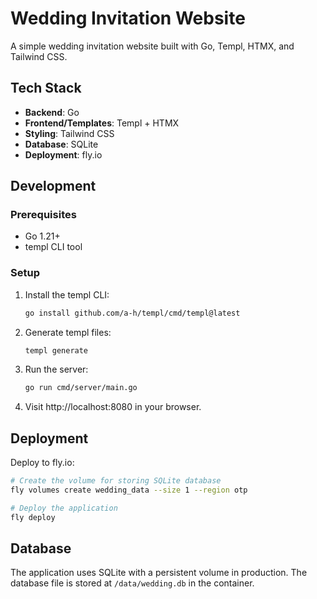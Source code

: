 # Wedding Invitation Website

A simple wedding invitation website built with Go, Templ, HTMX, and Tailwind CSS.

## Tech Stack

- **Backend**: Go
- **Frontend/Templates**: Templ + HTMX
- **Styling**: Tailwind CSS
- **Database**: SQLite
- **Deployment**: fly.io

## Development

### Prerequisites

- Go 1.21+ 
- templ CLI tool

### Setup

1. Install the templ CLI:
   ```bash
   go install github.com/a-h/templ/cmd/templ@latest
   ```

2. Generate templ files:
   ```bash
   templ generate
   ```

3. Run the server:
   ```bash
   go run cmd/server/main.go
   ```

4. Visit http://localhost:8080 in your browser.

## Deployment

Deploy to fly.io:

```bash
# Create the volume for storing SQLite database
fly volumes create wedding_data --size 1 --region otp

# Deploy the application
fly deploy
```

## Database

The application uses SQLite with a persistent volume in production. The database file is stored at `/data/wedding.db` in the container.